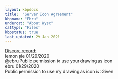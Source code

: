 ```yaml
---
layout: kbpdocs
title:  "Server Icon Agreement"
kbpname: "Ebru"
undercat: "About Wysc"
cattype: "Files"
kbpstatus: true
last_updated: 29 Jan 2020
---
```


[Discord record:](https://discordapp.com/channels/319372945929666571/665165509586845706/672314388488781861)  
lemon pie 01/29/2020  
@ebru Public permission to use your drawing as icon  
ebru 01/29/2020  
Public permission to use my drawing as icon is :Given  
